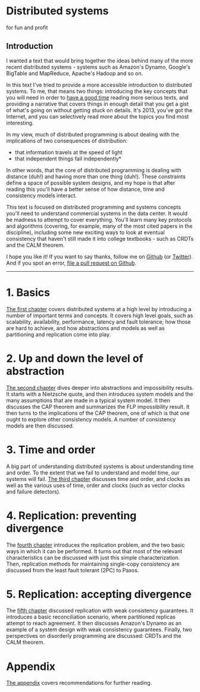 # Distributed systems

for fun and profit


## Introduction

I wanted a text that would bring together the ideas behind many of the more recent distributed systems - systems such as Amazon's Dynamo, Google's BigTable and MapReduce, Apache's Hadoop and so on.

In this text I've tried to provide a more accessible introduction to distributed systems. To me, that means two things: introducing the key concepts that you will need in order to [have a good time](https://www.google.com/search?q=super+cool+ski+instructor) reading more serious texts, and providing a narrative that covers things in enough detail that you get a gist of what's going on without getting stuck on details. It's 2013, you've got the Internet, and you can selectively read more about the topics you find most interesting.

In my view, much of distributed programming is about dealing with the implications of two consequences of distribution:

- that information travels at the speed of light
- that independent things fail independently*

In other words, that the core of distributed programming is dealing with distance (duh!) and having more than one thing (duh!). These constraints define a space of possible system designs, and my hope is that after reading this you'll have a better sense of how distance, time and consistency models interact.

This text is focused on distributed programming and systems concepts you'll need to understand commercial systems in the data center. It would be madness to attempt to cover everything. You'll learn many key protocols and algorithms (covering, for example, many of the most cited papers in the discipline), including some new exciting ways to look at eventual consistency that haven't still made it into college textbooks - such as CRDTs and the CALM theorem.

I hope you like it! If you want to say thanks, follow me on [Github](https://github.com/mixu/) (or [Twitter](http://twitter.com/mikitotakada)). And if you spot an error, [file a pull request on Github](https://github.com/mixu/distsysbook/issues).

------

# 1. Basics

[The first chapter](http://book.mixu.net/distsys/intro.html) covers distributed systems at a high level by introducing a number of important terms and concepts. It covers high level goals, such as scalability, availability, performance, latency and fault tolerance; how those are hard to achieve, and how abstractions and models as well as partitioning and replication come into play.

# 2. Up and down the level of abstraction

[The second chapter](http://book.mixu.net/distsys/abstractions.html) dives deeper into abstractions and impossibility results. It starts with a Nietzsche quote, and then introduces system models and the many assumptions that are made in a typical system model. It then discusses the CAP theorem and summarizes the FLP impossibility result. It then turns to the implications of the CAP theorem, one of which is that one ought to explore other consistency models. A number of consistency models are then discussed.

# 3. Time and order

A big part of understanding distributed systems is about understanding time and order. To the extent that we fail to understand and model time, our systems will fail. [The third chapter](http://book.mixu.net/distsys/time.html) discusses time and order, and clocks as well as the various uses of time, order and clocks (such as vector clocks and failure detectors).

# 4. Replication: preventing divergence

The [fourth chapter](http://book.mixu.net/distsys/replication.html) introduces the replication problem, and the two basic ways in which it can be performed. It turns out that most of the relevant characteristics can be discussed with just this simple characterization. Then, replication methods for maintaining single-copy consistency are discussed from the least fault tolerant (2PC) to Paxos.

# 5. Replication: accepting divergence

The [fifth chapter](http://book.mixu.net/distsys/eventual.html) discussed replication with weak consistency guarantees. It introduces a basic reconciliation scenario, where partitioned replicas attempt to reach agreement. It then discusses Amazon's Dynamo as an example of a system design with weak consistency guarantees. Finally, two perspectives on disorderly programming are discussed: CRDTs and the CALM theorem.

# Appendix

[The appendix](http://book.mixu.net/distsys/appendix.html) covers recommendations for further reading.

